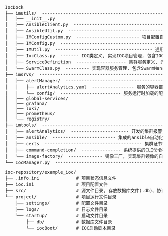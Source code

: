 <pre>
IocDock 
├── imutils/  ------------------------------------------------ 包含项目核心逻辑的Python模块代码
│   ├── __init__.py
│   ├── AnsibleClient.py  ----------------------------------- Ansible自动化工具接口
│   ├── AnsibleUtil.py  -------------------------------------- Ansible自动化函数库
│   ├── IMConfigCustom.py  ------------------------ 项目配置自定义文件, 可覆盖通用配置
│   ├── IMConfig.py  --------------------------------------------- 项目通用配置文件
│   ├── IMUtil.py  ------------------------------------- 通用函数库, 实用工具函数集合
│   ├── IocClass.py  ------- IOC类定义, 实现IOC项目管理, 包含IOC类和IocStateManager类
│   ├── ServiceDefinition  ------------------- 集群服务定义, 为部署管理系统注册集群服务
│   └── SwarmClass.py  --------- 实现容器服务管理, 包含SwarmManager类和SwarmService类
├── imsrvs/  -------------------------------------------------------- 定义集群核心基础设施服务
│   ├── alertManager/  ------------------------------------- 集群基础设施服务
│   │   ├── alertAnalytics.yaml  ---------------- 服务的容器部署定义文件
│   │   └── config/  ----------------------- 服务运行时加载的配置文件目录
│   ├── global-services/
│   ├── grafana/
│   ├── loki/
│   ├── prometheus/
│   └── registry/
├── imtools/  --------------------------------------------------------- 集成的自动化运维工具
│   ├── alertAnalytics/  ---------------------- 开发的集群报警分析工具
│   ├── ansible/  ------------------------ 集成的ansible自动化运维工具
│   ├── certs  ------------------------------------- 集群证书管理工具
│   ├── command-completion/  --------------- 系统提供的CLI命令补全工具
│   └── image-factory/  ------------- 镜像工厂, 实现集群镜像的自动化构建
└── IocManager.py  ---------------------------------------------------- 系统对外的命令行接口
</pre>

<pre>
ioc-repository/example_ioc/
├── .info.ini              # 项目状态信息文件
├── ioc.ini                # 项目配置文件
├── src/                   # 源文件目录, 存放数据库文件(.db)、协议文件等源文件
└── project/               # 项目运行文件目录
    ├── settings/          # 配置文件目录
    ├── logs/              # 日志文件目录
    └── startup/           # 启动文件目录
        ├── db/            # 数据库文件目录
        └── iocBoot/       # IOC启动脚本目录
</pre>
